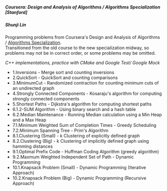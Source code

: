##### Coursera: Design and Analysis of Algorithms / Algorithms Specialization [Stanford]

##### Shunji Lin  

Programming problems from Coursera's Design and Analysis of Algorithms / [Algorithms Specialization](https://www.coursera.org/specializations/algorithms).  
Transitioned from the old course to the new specialization midway, so problems may not be in correct order, or some problems may be omitted.

*C++ implementations, practice with CMake and Google Test/ Google Mock*

* 1.Inversions - Merge sort and counting inversions
* 2.QuickSort - QuickSort and counting comparisons
* 3.MinimumCut - Randomized contraction for counting minimum cuts of an undirected graph
* 4.Strongly Connected Components - Kosaraju's algorithm for computing strongly connected components
* 5.Shortest Paths - Dijkstra's algorithm for computing shortest paths
* 6.1.2-SUM Algorithm - Using binary search and a hash table
* 6.2.Median Maintenance - Running Median calculation using a Min Heap and a Max Heap
* 7.1.Minimum Weighted Sum of Completion Times - Greedy Scheduling
* 7.2.Minimum Spanning Tree - Prim's Algorithm
* 8.1.Clustering (Small) - k Clustering of explicitly defined graph
* 8.2.Clustering (Big) - k Clustering of implicitly defined graph using hamming distances
* 9.1.Optimal Prefix Code - Huffman Coding Algorithm (greedy algorithm)
* 9.2.Maxmum Weighted Independent Set of Path - Dynamic Programming
* 10.1.Knapsack Problem (Small) - Dynamic Programming (Iterative Approach)
* 10.2.Knapsack Problem (Big) - Dynamic Programming (Recursive Approach)